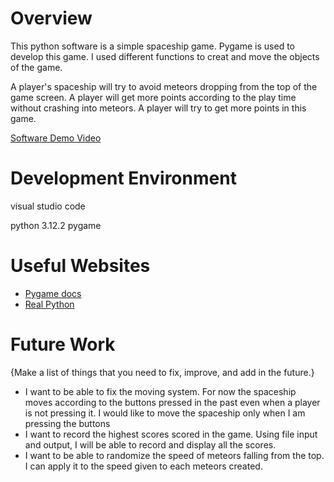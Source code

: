 # Overview

This python software is a simple spaceship game. Pygame is used to develop this game. 
I used different functions to creat and move the objects of the game.

A player's spaceship will try to avoid meteors dropping from the top of the game screen.
A player will get more points according to the play time without crashing into meteors.
A player will try to get more points in this game.

[Software Demo Video](https://www.youtube.com/watch?v=V56lC6uiYX4)

# Development Environment

visual studio code

python 3.12.2
pygame

# Useful Websites

- [Pygame docs](https://www.pygame.org/docs/)
- [Real Python](https://realpython.com/pygame-a-primer/#basic-game-design)

# Future Work

{Make a list of things that you need to fix, improve, and add in the future.}

- I want to be able to fix the moving system. For now the spaceship moves according to the buttons pressed in the past even when a player is not pressing it. I would like to move the spaceship only when I am pressing the buttons
- I want to record the highest scores scored in the game. Using file input and output, I will be able to record and display all the scores.
- I want to be able to randomize the speed of meteors falling from the top. I can apply it to the speed given to each meteors created.